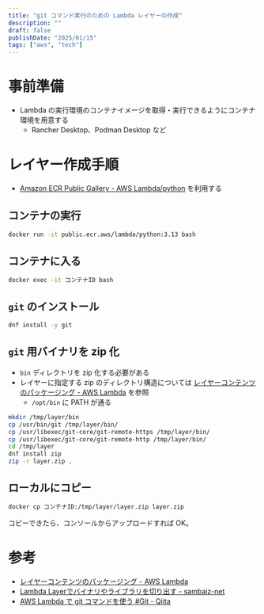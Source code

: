 ```yaml
---
title: "git コマンド実行のための Lambda レイヤーの作成"
description: ""
draft: false
publishDate: "2025/01/15"
tags: ["aws", "tech"]
---
```


# 事前準備

- Lambda の実行環境のコンテナイメージを取得・実行できるようにコンテナ環境を用意する
  - Rancher Desktop、Podman Desktop など

# レイヤー作成手順

- [Amazon ECR Public Gallery - AWS Lambda/python](https://gallery.ecr.aws/lambda/python) を利用する

## コンテナの実行

```bash
docker run -it public.ecr.aws/lambda/python:3.13 bash
```

## コンテナに入る

```bash
docker exec -it コンテナID bash
```

## `git` のインストール

```bash
dnf install -y git
```

## `git` 用バイナリを zip 化

- `bin` ディレクトリを zip 化する必要がある
- レイヤーに指定する zip のディレクトリ構造については [レイヤーコンテンツのパッケージング - AWS Lambda](https://docs.aws.amazon.com/ja_jp/lambda/latest/dg/packaging-layers.html) を参照
	- `/opt/bin` に PATH が通る

```bash
mkdir /tmp/layer/bin
cp /usr/bin/git /tmp/layer/bin/
cp /usr/libexec/git-core/git-remote-https /tmp/layer/bin/
cp /usr/libexec/git-core/git-remote-http /tmp/layer/bin/
cd /tmp/layer
dnf install zip
zip -r layer.zip .
```

## ローカルにコピー

```bash
docker cp コンテナID:/tmp/layer/layer.zip layer.zip
```

コピーできたら、コンソールからアップロードすれば OK。

# 参考

- [レイヤーコンテンツのパッケージング - AWS Lambda](https://docs.aws.amazon.com/ja_jp/lambda/latest/dg/packaging-layers.html)
- [Lambda Layerでバイナリやライブラリを切り出す - sambaiz-net](https://www.sambaiz.net/article/232/)
- [AWS Lambda で git コマンドを使う #Git - Qiita](https://qiita.com/mihyon/items/53a2b97e09e48d004b33)
